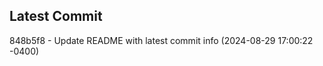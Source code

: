 
## Latest Commit
848b5f8 - Update README with latest commit info (2024-08-29 17:00:22 -0400) <Yunxi-Zhou>

